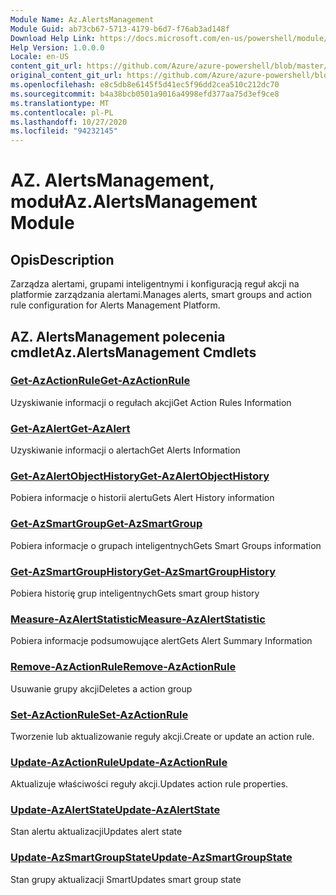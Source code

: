 ```yaml
---
Module Name: Az.AlertsManagement
Module Guid: ab73cb67-5713-4179-b6d7-f76ab3ad148f
Download Help Link: https://docs.microsoft.com/en-us/powershell/module/az.alertsmanagement
Help Version: 1.0.0.0
Locale: en-US
content_git_url: https://github.com/Azure/azure-powershell/blob/master/src/AlertsManagement/AlertsManagement/help/Az.AlertsManagement.md
original_content_git_url: https://github.com/Azure/azure-powershell/blob/master/src/AlertsManagement/AlertsManagement/help/Az.AlertsManagement.md
ms.openlocfilehash: e8c5db8e6145f5d41ec5f96dd2cea510c212dc70
ms.sourcegitcommit: b4a38bcb0501a9016a4998efd377aa75d3ef9ce8
ms.translationtype: MT
ms.contentlocale: pl-PL
ms.lasthandoff: 10/27/2020
ms.locfileid: "94232145"
---
```

# <span data-ttu-id="b99ce-101">AZ. AlertsManagement, moduł</span><span class="sxs-lookup"><span data-stu-id="b99ce-101">Az.AlertsManagement Module</span></span>
## <span data-ttu-id="b99ce-102">Opis</span><span class="sxs-lookup"><span data-stu-id="b99ce-102">Description</span></span>
<span data-ttu-id="b99ce-103">Zarządza alertami, grupami inteligentnymi i konfiguracją reguł akcji na platformie zarządzania alertami.</span><span class="sxs-lookup"><span data-stu-id="b99ce-103">Manages alerts, smart groups and action rule configuration for Alerts Management Platform.</span></span>

## <span data-ttu-id="b99ce-104">AZ. AlertsManagement polecenia cmdlet</span><span class="sxs-lookup"><span data-stu-id="b99ce-104">Az.AlertsManagement Cmdlets</span></span>
### [<span data-ttu-id="b99ce-105">Get-AzActionRule</span><span class="sxs-lookup"><span data-stu-id="b99ce-105">Get-AzActionRule</span></span>](Get-AzActionRule.md)
<span data-ttu-id="b99ce-106">Uzyskiwanie informacji o regułach akcji</span><span class="sxs-lookup"><span data-stu-id="b99ce-106">Get Action Rules Information</span></span>

### [<span data-ttu-id="b99ce-107">Get-AzAlert</span><span class="sxs-lookup"><span data-stu-id="b99ce-107">Get-AzAlert</span></span>](Get-AzAlert.md)
<span data-ttu-id="b99ce-108">Uzyskiwanie informacji o alertach</span><span class="sxs-lookup"><span data-stu-id="b99ce-108">Get Alerts Information</span></span>

### [<span data-ttu-id="b99ce-109">Get-AzAlertObjectHistory</span><span class="sxs-lookup"><span data-stu-id="b99ce-109">Get-AzAlertObjectHistory</span></span>](Get-AzAlertObjectHistory.md)
<span data-ttu-id="b99ce-110">Pobiera informacje o historii alertu</span><span class="sxs-lookup"><span data-stu-id="b99ce-110">Gets Alert History information</span></span>

### [<span data-ttu-id="b99ce-111">Get-AzSmartGroup</span><span class="sxs-lookup"><span data-stu-id="b99ce-111">Get-AzSmartGroup</span></span>](Get-AzSmartGroup.md)
<span data-ttu-id="b99ce-112">Pobiera informacje o grupach inteligentnych</span><span class="sxs-lookup"><span data-stu-id="b99ce-112">Gets Smart Groups information</span></span>

### [<span data-ttu-id="b99ce-113">Get-AzSmartGroupHistory</span><span class="sxs-lookup"><span data-stu-id="b99ce-113">Get-AzSmartGroupHistory</span></span>](Get-AzSmartGroupHistory.md)
<span data-ttu-id="b99ce-114">Pobiera historię grup inteligentnych</span><span class="sxs-lookup"><span data-stu-id="b99ce-114">Gets smart group history</span></span>

### [<span data-ttu-id="b99ce-115">Measure-AzAlertStatistic</span><span class="sxs-lookup"><span data-stu-id="b99ce-115">Measure-AzAlertStatistic</span></span>](Measure-AzAlertStatistic.md)
<span data-ttu-id="b99ce-116">Pobiera informacje podsumowujące alert</span><span class="sxs-lookup"><span data-stu-id="b99ce-116">Gets Alert Summary Information</span></span>

### [<span data-ttu-id="b99ce-117">Remove-AzActionRule</span><span class="sxs-lookup"><span data-stu-id="b99ce-117">Remove-AzActionRule</span></span>](Remove-AzActionRule.md)
<span data-ttu-id="b99ce-118">Usuwanie grupy akcji</span><span class="sxs-lookup"><span data-stu-id="b99ce-118">Deletes a action group</span></span>

### [<span data-ttu-id="b99ce-119">Set-AzActionRule</span><span class="sxs-lookup"><span data-stu-id="b99ce-119">Set-AzActionRule</span></span>](Set-AzActionRule.md)
<span data-ttu-id="b99ce-120">Tworzenie lub aktualizowanie reguły akcji.</span><span class="sxs-lookup"><span data-stu-id="b99ce-120">Create or update an action rule.</span></span>

### [<span data-ttu-id="b99ce-121">Update-AzActionRule</span><span class="sxs-lookup"><span data-stu-id="b99ce-121">Update-AzActionRule</span></span>](Update-AzActionRule.md)
<span data-ttu-id="b99ce-122">Aktualizuje właściwości reguły akcji.</span><span class="sxs-lookup"><span data-stu-id="b99ce-122">Updates action rule properties.</span></span>

### [<span data-ttu-id="b99ce-123">Update-AzAlertState</span><span class="sxs-lookup"><span data-stu-id="b99ce-123">Update-AzAlertState</span></span>](Update-AzAlertState.md)
<span data-ttu-id="b99ce-124">Stan alertu aktualizacji</span><span class="sxs-lookup"><span data-stu-id="b99ce-124">Updates alert state</span></span>

### [<span data-ttu-id="b99ce-125">Update-AzSmartGroupState</span><span class="sxs-lookup"><span data-stu-id="b99ce-125">Update-AzSmartGroupState</span></span>](Update-AzSmartGroupState.md)
<span data-ttu-id="b99ce-126">Stan grupy aktualizacji Smart</span><span class="sxs-lookup"><span data-stu-id="b99ce-126">Updates smart group state</span></span>

